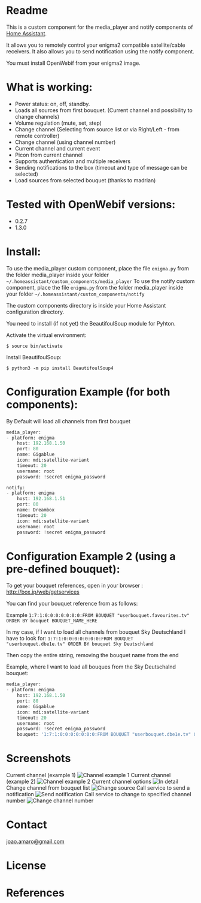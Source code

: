 # Readme

This is a custom component for the media_player and notify components of [Home Assistant][1].

It allows you to remotely control your enigma2 compatible satellite/cable receivers.
It also allows you to send notification using the notify component.

You must install OpenWebif from your enigma2 image.

  
# What is working:
  - Power status: on, off, standby. 
  - Loads all sources from first bouquet. (Current channel and possibility to change channels)
  - Volume regulation (mute, set, step)
  - Change channel (Selecting from source list or via Right/Left - from remote controller)
  - Change channel (using channel number)
  - Current channel and current event
  - Picon from current channel
  - Supports authentication and multiple receivers
  - Sending notifications to the box (timeout and type of message can be selected)
  - Load sources from selected bouquet (thanks to madrian)
    
# Tested with OpenWebif versions:
  - 0.2.7
  - 1.3.0

# Install:
To use the media_player custom component, place the file `enigma.py` from the folder media_player inside your folder `~/.homeassistant/custom_components/media_player` 
To use the notify custom component, place the file `enigma.py` from the folder media_player inside your folder `~/.homeassistant/custom_components/notify` 

The custom components directory is inside your Home Assistant configuration directory.

You need to install (if not yet) the BeautifoulSoup module for Pyhton.

Activate the virtual environment:
``` 
$ source bin/activate
```

Install BeautifoulSoup:
``` 
$ python3 -m pip install BeautifoulSoup4
```

# Configuration Example (for both components):
By Default will load all channels from first bouquet
``` python
media_player:
- platform: enigma
    host: 192.168.1.50
    port: 80
    name: Gigablue
    icon: mdi:satellite-variant
    timeout: 20
    username: root
    password: !secret enigma_password

notify:
- platform: enigma
    host: 192.168.1.51
    port: 80
    name: Dreambox
    timeout: 20
    icon: mdi:satellite-variant
    username: root
    password: !secret enigma_password
```

# Configuration Example 2 (using a pre-defined bouquet):
To get your bouquet references, open in your browser : http://box.ip/web/getservices


You can find your bouquet reference from as follows:

Example
	```
	1:7:1:0:0:0:0:0:0:0:FROM BOUQUET "userbouquet.favourites.tv" ORDER BY bouquet BOUQUET_NAME_HERE
	```
 
In my case, if I want to load all channels from bouquet Sky Deutschland I have to look for:
	```
	1:7:1:0:0:0:0:0:0:0:FROM BOUQUET "userbouquet.dbe1e.tv" ORDER BY bouquet Sky Deutschland
	```
 
Then copy the entire string, removing the bouquet name from the end
 
Example, where I want to load all bouques from the Sky Deutschalnd bouquet:
``` python
media_player:
- platform: enigma
    host: 192.168.1.50
    port: 80
    name: Gigablue
    icon: mdi:satellite-variant
    timeout: 20
    username: root
    password: !secret enigma_password
    bouquet: '1:7:1:0:0:0:0:0:0:0:FROM BOUQUET "userbouquet.dbe1e.tv" ORDER BY bouquet'
```


# Screenshots
Current channel (example 1)
![Channel example 1](../master/screenshots/1.png)
Current channel (example 2)
![Channel example 2](../master/screenshots/2.png)
Current channel options
![In detail](../master/screenshots/3.png)
Change channel from bouquet list
![Change source](../master/screenshots/4.png)
Call service to send a notification
![Send notification](../master/screenshots/5.png)
Call service to change to specified channel number
![Change channel number](../master/screenshots/6.png)

# Contact
joao.amaro@gmail.com

# License

# References

[1]: https://home-assistant.io

